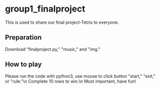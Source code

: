 # group1_finalproject

This is used to share our final project-Tetris to everyone.

## Preparation

Download "finalproject.py," "music," and "img."

## How to play

Please run the code with python3, use mouse to click button "start," "exit," or "rule."\n
Complete 10 rows to win.\n
Most important, have fun!
